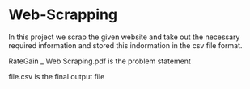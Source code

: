 # Web-Scrapping
In this project we scrap the given website and take out the necessary required information and stored this indormation in the csv file format.

RateGain _ Web Scraping.pdf is the problem statement 

file.csv is the final output file


